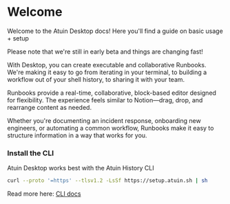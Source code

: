 # Welcome

Welcome to the Atuin Desktop docs! Here you'll find a guide on basic usage + setup

Please note that we're still in early beta and things are changing fast!

With Desktop, you can create executable and collaborative Runbooks. We're making it easy to go from iterating in your terminal, to building a workflow out of your shell history, to sharing it with your team.

Runbooks provide a real-time, collaborative, block-based editor designed for flexibility. The experience feels similar to Notion—drag, drop, and rearrange content as needed.

Whether you're documenting an incident response, onboarding new engineers, or automating a common workflow, Runbooks make it easy to structure information in a way that works for you.

### Install the CLI

Atuin Desktop works best with the Atuin History CLI

```bash
curl --proto '=https' --tlsv1.2 -LsSf https://setup.atuin.sh | sh
```

Read more here: [CLI docs](https://docs.atuin.sh)
